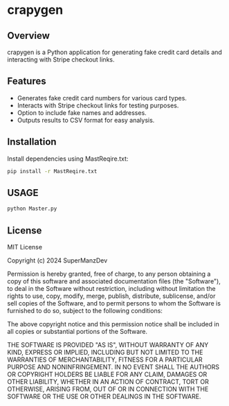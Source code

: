 # crapygen

## Overview
crapygen is a Python application for generating fake credit card details and interacting with Stripe checkout links.

## Features
- Generates fake credit card numbers for various card types.
- Interacts with Stripe checkout links for testing purposes.
- Option to include fake names and addresses.
- Outputs results to CSV format for easy analysis.

## Installation
Install dependencies using MastReqire.txt:

```bash
pip install -r MastReqire.txt
```
## USAGE

```bash
python Master.py
```



## License
MIT License

Copyright (c) 2024 SuperManzDev

Permission is hereby granted, free of charge, to any person obtaining a copy
of this software and associated documentation files (the "Software"), to deal
in the Software without restriction, including without limitation the rights
to use, copy, modify, merge, publish, distribute, sublicense, and/or sell
copies of the Software, and to permit persons to whom the Software is
furnished to do so, subject to the following conditions:

The above copyright notice and this permission notice shall be included in all
copies or substantial portions of the Software.

THE SOFTWARE IS PROVIDED "AS IS", WITHOUT WARRANTY OF ANY KIND, EXPRESS OR
IMPLIED, INCLUDING BUT NOT LIMITED TO THE WARRANTIES OF MERCHANTABILITY,
FITNESS FOR A PARTICULAR PURPOSE AND NONINFRINGEMENT. IN NO EVENT SHALL THE
AUTHORS OR COPYRIGHT HOLDERS BE LIABLE FOR ANY CLAIM, DAMAGES OR OTHER
LIABILITY, WHETHER IN AN ACTION OF CONTRACT, TORT OR OTHERWISE, ARISING FROM,
OUT OF OR IN CONNECTION WITH THE SOFTWARE OR THE USE OR OTHER DEALINGS IN THE
SOFTWARE.
